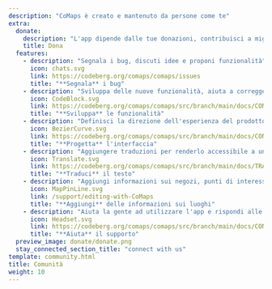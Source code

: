 ```yaml
---
description: "CoMaps è creato e mantenuto da persone come te"
extra:
  donate:
    description: "L'app dipende dalle tue donazioni, contribuisci a migliorarla"
    title: Dona
  features:
    - description: "Segnala i bug, discuti idee e proponi funzionalità"
      icon: chats.svg
      link: https://codeberg.org/comaps/comaps/issues
      title: "**Segnala** i bug"
    - description: "Sviluppa delle nuove funzionalità, aiuta a correggere i bug e verifica il codice"
      icon: CodeBlock.svg
      link: https://codeberg.org/comaps/comaps/src/branch/main/docs/CONTRIBUTING.md
      title: "**Sviluppa** le funzionalità"
    - description: "Definisci la direzione dell'esperienza del prodotto"
      icon: BezierCurve.svg
      link: https://codeberg.org/comaps/comaps/src/branch/main/docs/CONTRIBUTING.md
      title: "**Progetta** l'interfaccia"
    - description: "Aggiungere traduzioni per renderlo accessibile a un maggior numero di persone in tutto il mondo"
      icon: Translate.svg
      link: https://codeberg.org/comaps/comaps/src/branch/main/docs/TRANSLATIONS.md
      title: "**Traduci** il testo"
    - description: "Aggiungi informazioni sui negozi, punti di interesse, sentieri e trasporti pubblici su OpenStreetMap"
      icon: MapPinLine.svg
      link: /support/editing-with-CoMaps
      title: "**Aggiungi** delle informazioni sui luoghi"
    - description: "Aiuta la gente ad utilizzare l'app e rispondi alle domande"
      icon: Headset.svg
      link: https://codeberg.org/comaps/comaps/src/branch/main/docs/CONTRIBUTING.md
      title: "**Aiuta** il supporto"
  preview_image: donate/donate.png
  stay_connected_section_title: "connect with us"
template: community.html
title: Comunità
weight: 10
---
```

